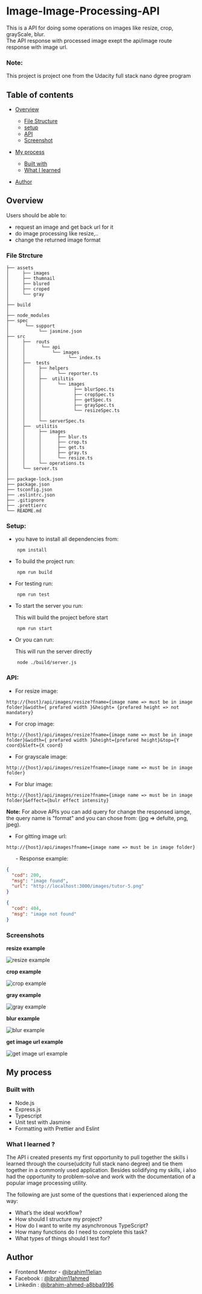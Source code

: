 # Image-Image-Processing-API

This is a API for doing some operations on images like resize, crop, grayScale, blur.  
The API response with processed image exept the api/image route response with image url.

<h3>Note:</h3> This project is project one from the Udacity full stack nano dgree program

## Table of contents

- [Overview](#overview)

  - [File Structure](#file-strcture)
  - [setup](#setup)
  - [API](#api)
  - [Screenshot](#screenshots)

- [My process](#my-process)
  - [Built with](#built-with)
  - [What I learned](#what-i-learned)
- [Author](#author)

## Overview

Users should be able to:

- request an image and get back url for it
- do image processing like resize,..
- change the returned image format

### File Strcture

```
├── assets
│     ├── images
│     ├── thumnail
│     ├── blured
│     ├── croped
│     └── gray
│
├── build
│
├── node_modules
├── spec
│      └── support
│           └── jasmine.json
├── src
│     ├──  routs
│     │      └── api
│     │          └── images
│     │                └── index.ts
│     ├──  tests
│     │     ├── helpers
│     │     │      └── reporter.ts
│     │     ├──  utilitis
│     │     │      └── images
│     │     │            ├── blurSpec.ts
│     │     │            ├── cropSpec.ts
│     │     │            ├── getSpec.ts
│     │     │            ├── graySpec.ts
│     │     │            └── resizeSpec.ts
│     │     │
│     │     └── serverSpec.ts
│     ├──  utilitis
│     │     ├── images
│     │     │      ├── blur.ts
│     │     │      ├── crop.ts
│     │     │      ├── get.ts
│     │     │      ├── gray.ts
│     │     │      └── resize.ts
│     │     └── operations.ts
│     └── server.ts
│
├── package-lock.json
├── package.json
├── tsconfig.json
├── .eslintrc.json
├── .gitignore
├── .prettierrc
└── README.md

```

### Setup:

- you have to install all dependencies from:

```
    npm install
```

- To build the project run:

```
    npm run build
```

- For testing run:

```
    npm run test
```

- To start the server you run:

  This will build the project before start

```
    npm run start
```

- Or you can run:

  This will run the server directly

```
    node ./build/server.js
```

### API:

- For resize image:

```
http://{host}/api/images/resize?fname={image name => must be in image folder}&width={ prefared width }&height= {prefared height => not mandatory}
```

- For crop image:

```
http://{host}/api/images/resize?fname={image name => must be in image folder}&width={ prefared width }&height={prefared height}&top={Y coord}&left={X coord}
```

- For grayscale image:

```
http://{host}/api/images/resize?fname={image name => must be in image folder}
```

- For blur image:

```
http://{host}/api/images/resize?fname={image name => must be in image folder}&effect={bulr effect intensity}
```

<strong>Note:</strong> For above APIs you can add query for change the responsed iamge, the query name is "format" and you can chose from: (jpg => defulte, png, jpeg).

- For gitting image url:

```
http://{host}/api/images?fname={image name => must be in image folder}
```

&emsp;&ensp; - Response example:

```json
{
  "cod": 200,
  "msg": "image found",
  "url": "http://localhost:3000/images/tutor-5.png"
}
```

```json
{
  "cod": 404,
  "msg": "image not found"
}
```

### Screenshots

<strong>resize example</strong>

![resize example](./assets/screenShots/resize.PNG 'resize')

<strong>crop example</strong>

![crop example](./assets/screenShots/crop.PNG 'crop')

<strong>gray example</strong>

![gray example](./assets/screenShots/gray.PNG 'gray')

<strong>blur example</strong>

![blur example](./assets/screenShots/blur.PNG 'blur')

<strong>get image url example</strong>

![get image url example](./assets/screenShots/get-image.PNG 'get image url')

## My process

### Built with

- Node.js
- Express.js
- Typescript
- Unit test with Jasmine
- Formatting with Prettier and Eslint

### What I learned ?

The API i created presents my first opportunity to pull together the skills i learned through the course(udcity full stack nano degree) and tie them together in a commonly used application. Besides solidifying my skills, i also had the opportunity to problem-solve and work with the documentation of a popular image processing utility.

The following are just some of the questions that i experienced along the way:

- What’s the ideal workflow?
- How should I structure my project?
- How do I want to write my asynchronous TypeScript?
- How many functions do I need to complete this task?
- What types of things should I test for?

## Author

- Frontend Mentor - [@ibrahim11elian](https://www.frontendmentor.io/profile/ibrahim11elian)
- Facebook : [@ibrahim11ahmed](https://www.facebook.com/ibrahim11ahmed/)
- Linkedin : [@ibrahim-ahmed-a8bba9196](https://www.linkedin.com/in/ibrahim-ahmed-a8bba9196/)
